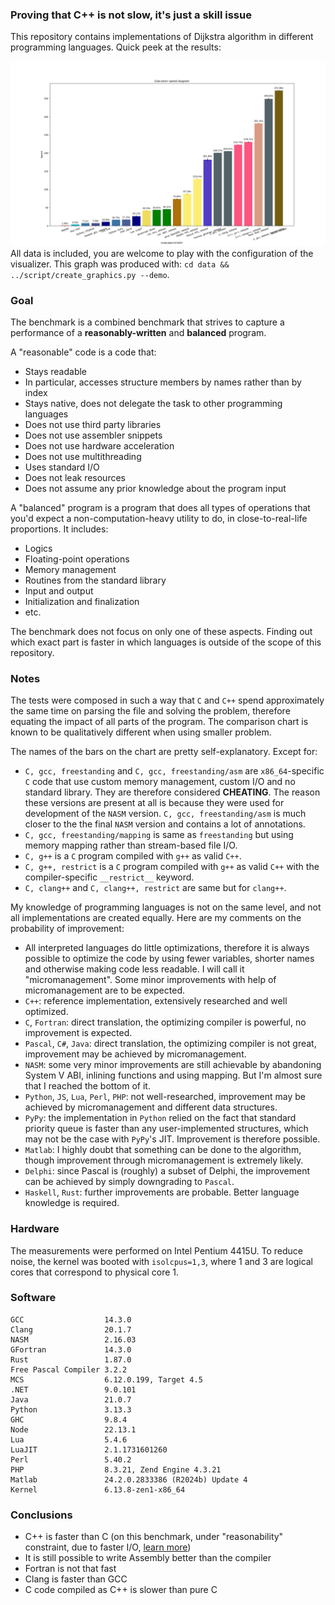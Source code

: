 ### Proving that C++ is not slow, it's just a skill issue

This repository contains implementations of Dijkstra algorithm in different programming languages. Quick peek at the results:

![Bar chart with executions times, Matlab is the slowest, C++ is the fastest](data/benchmark.png "Execution times")
All data is included, you are welcome to play with the configuration of the visualizer. This graph was produced with: `cd data && ../script/create_graphics.py --demo`.

### Goal
The benchmark is a combined benchmark that strives to capture a performance of a **reasonably-written** and **balanced** program.

A "reasonable" code is a code that:
 - Stays readable
 - In particular, accesses structure members by names rather than by index
 - Stays native, does not delegate the task to other programming languages
 - Does not use third party libraries
 - Does not use assembler snippets
 - Does not use hardware acceleration
 - Does not use multithreading
 - Uses standard I/O
 - Does not leak resources
 - Does not assume any prior knowledge about the program input

A "balanced" program is a program that does all types of operations that you'd expect a non-computation-heavy utility to do, in close-to-real-life proportions. It includes:
 - Logics
 - Floating-point operations
 - Memory management
 - Routines from the standard library
 - Input and output
 - Initialization and finalization
 - etc.

The benchmark does not focus on only one of these aspects. Finding out which exact part is faster in which languages is outside of the scope of this repository.

### Notes
The tests were composed in such a way that `C` and `C++` spend approximately the same time on parsing the file and solving the problem, therefore equating the impact of all parts of the program. The comparison chart is known to be qualitatively different when using smaller problem.

The names of the bars on the chart are pretty self-explanatory. Except for:
 - `C, gcc, freestanding` and `C, gcc, freestanding/asm` are `x86_64`-specific `C` code that use custom memory management, custom I/O and no standard library. They are therefore considered **CHEATING**. The reason these versions are present at all is because they were used for development of the `NASM` version. `C, gcc, freestanding/asm` is much closer to the the final `NASM` version and contains a lot of annotations.
 - `C, gcc, freestanding/mapping` is same as `freestanding` but using memory mapping rather than stream-based file I/O.
 - `C, g++` is a `C` program compiled with `g++` as valid `C++`.
 - `C, g++, restrict` is a `C` program compiled with `g++` as valid `C++` with the compiler-specific `__restrict__` keyword.
 - `C, clang++` and `C, clang++, restrict` are same but for `clang++`.

My knowledge of programming languages is not on the same level, and not all implementations are created equally. Here are my comments on the probability of improvement:
 - All interpreted languages do little optimizations, therefore it is always possible to optimize the code by using fewer variables, shorter names and otherwise making code less readable. I will call it "micromanagement". Some minor improvements with help of micromanagement are to be expected.
 - `C++`: reference implementation, extensively researched and well optimized.
 - `C`, `Fortran`: direct translation, the optimizing compiler is powerful, no improvement is expected.
 - `Pascal`, `C#`, `Java`: direct translation, the optimizing compiler is not great, improvement may be achieved by micromanagement.
 - `NASM`: some very minor improvements are still achievable by abandoning System V ABI, inlining functions and using mapping. But I'm almost sure that I reached the bottom of it.
 - `Python`, `JS`, `Lua`, `Perl`, `PHP`: not well-researched, improvement may be achieved by micromanagement and different data structures.
 - `PyPy`: the implementation in `Python` relied on the fact that standard priority queue is faster than any user-implemented structures, which may not be the case with `PyPy`'s JIT. Improvement is therefore possible.
 - `Matlab`: I highly doubt that something can be done to the algorithm, though improvement through micromanagement is extremely likely.
 - `Delphi`: since Pascal is (roughly) a subset of Delphi, the improvement can be achieved by simply downgrading to `Pascal`.
 - `Haskell`, `Rust`: further improvements are probable. Better language knowledge is required.

### Hardware
The measurements were performed on Intel Pentium 4415U. To reduce noise, the kernel was booted with `isolcpus=1,3`, where 1 and 3 are logical cores that correspond to physical core 1.

### Software
```
GCC                  14.3.0
Clang                20.1.7
NASM                 2.16.03
GFortran             14.3.0
Rust                 1.87.0
Free Pascal Compiler 3.2.2
MCS                  6.12.0.199, Target 4.5
.NET                 9.0.101
Java                 21.0.7
Python               3.13.3
GHC                  9.8.4
Node                 22.13.1
Lua                  5.4.6
LuaJIT               2.1.1731601260
Perl                 5.40.2
PHP                  8.3.21, Zend Engine 4.3.21
Matlab               24.2.0.2833386 (R2024b) Update 4
Kernel               6.13.8-zen1-x86_64
```

### Conclusions
 - C++ is faster than C (on this benchmark, under "reasonability" constraint, due to faster I/O, [learn more](https://github.com/kyrylo-sovailo/benchmark_masterrace))
 - It is still possible to write Assembly better than the compiler
 - Fortran is not that fast
 - Clang is faster than GCC
 - C code compiled as C++ is slower than pure C